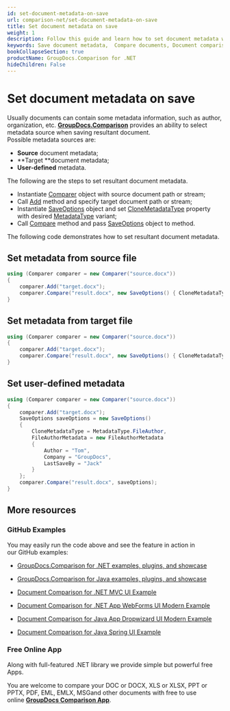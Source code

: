 ```yaml
---
id: set-document-metadata-on-save
url: comparison-net/set-document-metadata-on-save
title: Set document metadata on save
weight: 1
description: Follow this guide and learn how to set document metadata when saving resultant document after files comparison within your .NET applications.
keywords: Save document metadata,  Compare documents, Document comparison, File diff
bookCollapseSection: true
productName: GroupDocs.Comparison for .NET
hideChildren: False
---
```


# Set document metadata on save

Usually documents can contain some metadata information, such as author, organization, etc. [**GroupDocs.Comparison**](https://products.groupdocs.com/comparison/net) provides an ability to select metadata source when saving resultant document.  
Possible metadata sources are:

*   **Source** document metadata;
*   **Target **document metadata;
*   **User-defined** metadata.

The following are the steps to set resultant document metadata.

*   Instantiate [Comparer](https://apireference.groupdocs.com/net/comparison/groupdocs.comparison/comparer) object with source document path or stream;
*   Call [Add](https://apireference.groupdocs.com/net/comparison/groupdocs.comparison/comparer/methods/add/index) method and specify target document path or stream;
*   Instantiate [SaveOptions](https://apireference.groupdocs.com/net/comparison/groupdocs.comparison.options/saveoptions) object and set [CloneMetadataType](https://apireference.groupdocs.com/net/comparison/groupdocs.comparison.options/saveoptions/properties/clonemetadatatype) property with desired [MetadataType](https://apireference.groupdocs.com/net/comparison/groupdocs.comparison.options/metadatatype) variant;
*   Call [Compare](https://apireference.groupdocs.com/net/comparison/groupdocs.comparison/comparer/methods/compare/index) method and pass [SaveOptions](https://apireference.groupdocs.com/net/comparison/groupdocs.comparison.options/saveoptions) object to method.

The following code demonstrates how to set resultant document metadata.

## Set metadata from source file

```csharp
using (Comparer comparer = new Comparer("source.docx"))
{
	comparer.Add("target.docx");
    comparer.Compare("result.docx", new SaveOptions() { CloneMetadataType = MetadataType.Source });
}
```

## Set metadata from target file

```csharp
using (Comparer comparer = new Comparer("source.docx"))
{
	comparer.Add("target.docx");
    comparer.Compare("result.docx", new SaveOptions() { CloneMetadataType = MetadataType.Target });
}
```

## Set user-defined metadata 

```csharp
using (Comparer comparer = new Comparer("source.docx"))
{
	comparer.Add("target.docx");
    SaveOptions saveOptions = new SaveOptions()
    {
    	CloneMetadataType = MetadataType.FileAuthor,
        FileAuthorMetadata = new FileAuthorMetadata
        {
        	Author = "Tom",
            Company = "GroupDocs",
            LastSaveBy = "Jack"
        }
    };
    comparer.Compare("result.docx", saveOptions);
}
```

## More resources

### GitHub Examples

You may easily run the code above and see the feature in action in our GitHub examples:

*   [GroupDocs.Comparison for .NET examples, plugins, and showcase](https://github.com/groupdocs-comparison/GroupDocs.Comparison-for-.NET)
    
*   [GroupDocs.Comparison for Java examples, plugins, and showcase](https://github.com/groupdocs-comparison/GroupDocs.Comparison-for-Java)
    
*   [Document Comparison for .NET MVC UI Example](https://github.com/groupdocs-comparison/GroupDocs.Comparison-for-.NET-MVC) 
    
*   [Document Comparison for .NET App WebForms UI Modern Example](https://github.com/groupdocs-comparison/GroupDocs.Comparison-for-.NET-WebForms)
    
*   [Document Comparison for Java App Dropwizard UI Modern Example](https://github.com/groupdocs-comparison/GroupDocs.Comparison-for-Java-Dropwizard)
    
*   [Document Comparison for Java Spring UI Example](https://github.com/groupdocs-comparison/GroupDocs.Comparison-for-Java-Spring)
    

### Free Online App

Along with full-featured .NET library we provide simple but powerful free Apps.

You are welcome to compare your DOC or DOCX, XLS or XLSX, PPT or PPTX, PDF, EML, EMLX, MSGand other documents with free to use online **[GroupDocs Comparison App](https://products.groupdocs.app/comparison)**.

